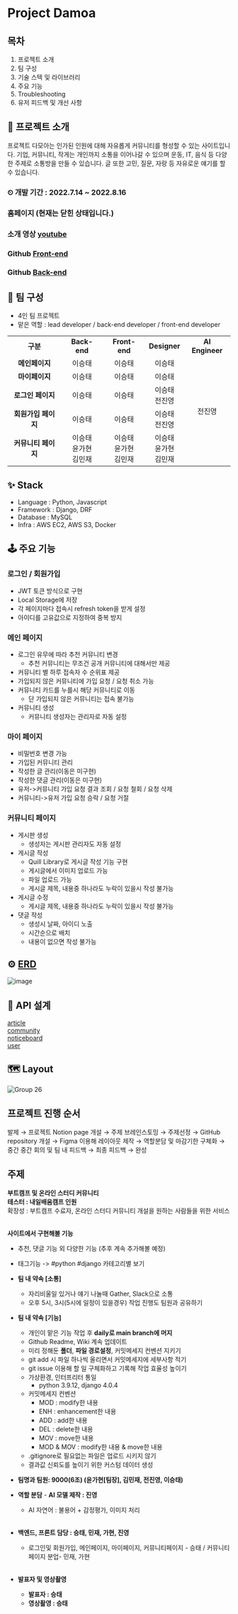 # Project Damoa

## 목차
1. 프로젝트 소개  
2. 팀 구성  
3. 기술 스텍 및 라이브러리  
4. 주요 기능  
5. Troubleshooting  
6. 유저 피드백 및 개선 사항

## 📄 프로젝트 소개
프로젝트 다모아는 인가된 인원에 대해 자유롭게 커뮤니티를 형성할 수 있는 사이트입니다. 기업, 커뮤니티, 작게는 개인까지 소통을 이어나갈 수 있으며 운동, IT, 음식 등 다양한 주제로 소통방을 만들 수 있습니다. 글 또한 고민, 질문, 자랑 등 자유로운 얘기를 할 수 있습니다.    

### ⏲ 개발 기간 : 2022.7.14 ~ 2022.8.16

### 홈페이지  (현재는 닫힌 상태입니다.)

### 소개 영상  [youtube](https://youtu.be/6c7Q82DfTAU)

### Github  [Front-end](https://github.com/Reinforcement-succeeded/damoa_frontend)

### Github  [Back-end](https://github.com/Reinforcement-succeeded/damoa_backend)

## 🧑 팀 구성 
* 4인 팀 프로젝트  <br>
* 맡은 역할 : lead developer / back-end developer / front-end developer

<table>
  <tr>
    <td align="center"><strong>구분</strong></td>
    <td align="center"><strong>Back-end</strong></td>
    <td align="center"><strong>Front-end</strong></td>
    <td align="center"><strong>Designer</strong></td>
    <td align="center"><strong>AI Engineer</strong></td>	  
  </tr>
  <tr>
    <td align="center"><strong>메인페이지</strong></td>
    <td align="center">이승태</td>
    <td align="center">이승태</td>
    <td align="center">이승태</td>
    <td rowspan="5" align="center">전진영</td>
  </tr>
  <tr>
    <td align="center"><strong>마이페이지</strong></td>
    <td align="center">이승태</td>
    <td align="center">이승태</td>
    <td align="center">이승태</td>
  </tr>
  <tr>
    <td align="center"><strong>로그인 페이지</strong></td>
    <td align="center">이승태</td>
    <td align="center">이승태</td>
    <td align="center">이승태</br>전진영</td>
  </tr>
  <tr>
    <td align="center"><strong>회원가입 페이지</strong></td>
    <td align="center">이승태</td>
    <td align="center">이승태</td>
    <td align="center">이승태</br>전진영</td>
  </tr>
  <tr>
    <td align="center"><strong>커뮤니티 페이지</strong></td>
    <td align="center">이승태</br>윤가현</br>김민재</td>
    <td align="center">이승태</br>윤가현</br>김민재</td>
    <td align="center">이승태</br>윤가현</br>김민재</td>
  </tr>
</table>

## ✨ Stack
* Language : Python, Javascript
* Framework : Django, DRF
* Database : MySQL
* Infra : AWS EC2, AWS S3, Docker

## 🕹 주요 기능
### 로그인 / 회원가입
* JWT 토큰 방식으로 구현
* Local Storage에 저장
* 각 페이지마다 접속시 refresh token을 받게 설정
* 아이디를 고유값으로 지정하여 중복 방지

### 메인 페이지
* 로그인 유무에 따라 추천 커뮤니티 변경
    * 추천 커뮤니티는 무조건 공개 커뮤니티에 대해서만 제공
* 커뮤니티 별 하루 접속자 수 순위표 제공
* 가입되지 않은 커뮤니티에 가입 요청 / 요청 취소 가능
* 커뮤니티 카드를 누를시 해당 커뮤니티로 이동
    * 단 가입되지 않은 커뮤니티는 접속 불가능
* 커뮤니티 생성
    * 커뮤니티 생성자는 관리자로 자동 설정

### 마이 페이지
* 비밀번호 변경 가능
* 가입된 커뮤니티 관리
* 작성한 글 관리(이동은 미구현)
* 작성한 댓글 관리(이동은 미구현)
* 유저->커뮤니티 가입 요청 결과 조회 / 요청 철회 / 요청 삭제
* 커뮤니티->유저 가입 요청 승락 / 요청 거절

### 커뮤니티 페이지
* 게시판 생성
   * 생성자는 게시판 관리자도 자동 설정
* 게시글 작성
   * Quill Library로 게시글 작성 기능 구현
   * 게시글에서 이미지 업로드 가능
   * 파일 업로드 가능
   * 게시글 제목, 내용중 하나라도 누락이 있을시 작성 불가능
* 게시글 수정
   * 게시글 제목, 내용중 하나라도 누락이 있을시 작성 불가능
* 댓글 작성
   * 생성시 날짜, 아이디 노출
   * 시간순으로 배치
   * 내용이 없으면 작성 불가능

## ⚙ [ERD](https://www.erdcloud.com/d/EL9ztjydoLhqhysPe)
![image](https://user-images.githubusercontent.com/90381057/186103025-070baeb8-083d-4394-9153-207b4751c940.png)

## 🚀 **API 설계**
[article](https://documenter.getpostman.com/view/16204656/VUquLFrn#intro)  
[community](https://documenter.getpostman.com/view/16204656/VUquLFw9)  
[noticeboard](https://documenter.getpostman.com/view/16204656/VUquLajN)  
[user](https://documenter.getpostman.com/view/16204656/VUquLajQ)  

## 🗺 Layout
![Group 26](https://user-images.githubusercontent.com/90381057/186547234-04a9537b-2f48-4a3d-903b-bed3f7b3ba8d.png)

## **프로젝트 진행 순서**
발제 → 프로젝트 Notion page 개설 → 주제 브레인스토밍 → 주제선정 → GitHub repository 개설 → Figma 이용해 레이아웃 제작 → 역할분담 및 마감기한 구체화 → 중간 중간 회의 및 팀 내 피드백 → 최종 피드백 → 완성


## 주제

**부트캠프 및 온라인 스터디 커뮤니티**<br>
**테스터 : 내일배움캠프 인원**<br>
확장성 : 부트캠프 수료자, 온라인 스터디 커뮤니티 개설을 원하는 사람들을 위한 서비스<br><br>

**사이트에서 구현해볼 기능**

-   추천, 댓글 기능 외 다양한 기능 (추후 계속 추가해볼 예정)
-   태그기능 -> #python #django 카테고리별 보기

-   **팀 내 약속 [소통]**
	-   자리비울일 있거나 얘기 나눌때 Gather, Slack으로 소통
	-   오후 5시, 3시(5시에 일정이 있을경우) 작업 진행도 팀원과 공유하기

-   **팀 내 약속 [기능]**

    -   개인이 맡은 기능 작업 후 **daily로 main branch에 머지**
    -   Github Readme, Wiki 계속 업데이트
    -   미리 정해둔 **폴더**, **파일 경로설정**, 커밋메세지 컨벤션 지키기
    -   git add 시 파일 하나씩 올리면서 커밋메세지에 세부사항 적기
    -   git issue 이용해 할 일 구체화하고 기록해 작업 효율성 높이기
    -   가상환경, 인터프리터 통일
        -   python 3.9.12, django 4.0.4
    -   커밋메세지 컨벤션
        -   MOD : modify한 내용
        -   ENH : enhancement한 내용
        -   ADD : add한 내용
        -   DEL : delete한 내용
        -   MOV : move한 내용
        -   MOD & MOV : modify한 내용 & move한 내용
    -   .gitignore로 필요없는 파일은 업로드 시키지 않기
    -   결과값 신뢰도를 높이기 위한 커스텀 데이터 생성

-   **팀명과 팀원: 9000(6조) (윤가현[팀장], 김민재, 전진영, 이승태)**
-   **역할 분담** - **AI 모델 제작 : 진영**
    -   AI 자연어 : 불용어 + 감정평가, 이미지 처리 <br><br>
-   **백엔드, 프론트 담당 : 승태, 민재, 가현, 진영**
    - 로그인및 회원가입, 메인페이지, 마이페이지, 커뮤니티페이지 - 승태 / 커뮤니티페이지 분업- 민재, 가현<br><br>
-   **발표자 및 영상촬영**
    -   **발표자 : 승태**
    -   **영상촬영 : 승태**<br>
